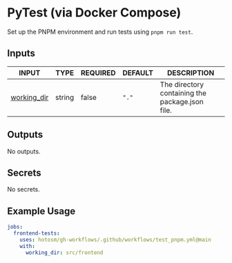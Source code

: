 # PyTest (via Docker Compose)

Set up the PNPM environment and run tests using
`pnpm run test`.

## Inputs

<!-- AUTO-DOC-INPUT:START - Do not remove or modify this section -->

| INPUT                                                             | TYPE   | REQUIRED | DEFAULT | DESCRIPTION                                         |
| ----------------------------------------------------------------- | ------ | -------- | ------- | --------------------------------------------------- |
| <a name="input_working_dir"></a>[working_dir](#input_working_dir) | string | false    | `"."`   | The directory containing the package.json <br>file. |

<!-- AUTO-DOC-INPUT:END -->

## Outputs

<!-- AUTO-DOC-OUTPUT:START - Do not remove or modify this section -->

No outputs.

<!-- AUTO-DOC-OUTPUT:END -->

## Secrets

<!-- AUTO-DOC-SECRETS:START - Do not remove or modify this section -->

No secrets.

<!-- AUTO-DOC-SECRETS:END -->

## Example Usage

```yaml
jobs:
  frontend-tests:
    uses: hotosm/gh-workflows/.github/workflows/test_pnpm.yml@main
    with:
      working_dir: src/frontend
```
